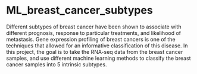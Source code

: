 # ML_breast_cancer_subtypes

Different subtypes of breast cancer have been shown to associate with different prognosis, response to particular treatments, and likelihood of metastasis. Gene expression profiling of breast cancers is one of the techniques that allowed for an informative classification of this disease. In this project, the goal is to take the RNA-seq data from the breast cancer samples, and use different machine learning methods to classify the breast cancer samples into 5 intrinsic subtypes. 
